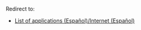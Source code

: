 Redirect to:

*   [List of applications (Español)/Internet (Español)](/index.php/List_of_applications_(Espa%C3%B1ol)/Internet_(Espa%C3%B1ol) "List of applications (Español)/Internet (Español)")